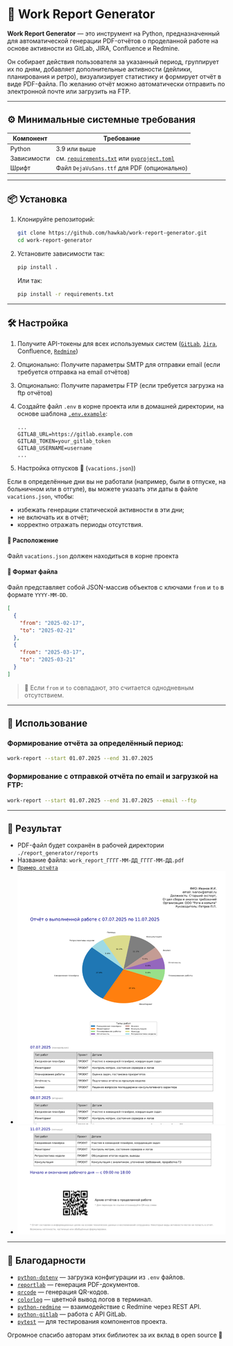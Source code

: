# 🧾 Work Report Generator

**Work Report Generator** — это инструмент на Python, предназначенный для автоматической генерации PDF-отчётов о проделанной работе на основе активности из GitLab, JIRA, Confluence и Redmine.

Он собирает действия пользователя за указанный период, группирует их по дням, добавляет дополнительные активности (дейлики, планирования и ретро), визуализирует статистику и формирует отчёт в виде PDF-файла. По желанию отчёт можно автоматически отправить по электронной почте или загрузить на FTP.

---

## ⚙️ Минимальные системные требования

| Компонент         | Требование                            |
|------------------|----------------------------------------|
| Python           | 3.9 или выше                           |
| Зависимости      | см. [`requirements.txt`](/requirements.txt) или [`pyproject.toml`](/pyproject.toml) |
| Шрифт            | Файл `DejaVuSans.ttf` для PDF (опционально) |

---

## 📦 Установка

1. Клонируйте репозиторий:
   ```bash
   git clone https://github.com/hawkab/work-report-generator.git
   cd work-report-generator
   ```

2. Установите зависимости так:
   ```bash
   pip install .
   ```

   Или так:
   ```bash
   pip install -r requirements.txt
   ```

---

## 🛠 Настройка

1. Получите API-токены для всех используемых систем ([`GitLab`](https://specialistoff.net/question/773), [`Jira`](https://support.atlassian.com/atlassian-account/docs/manage-api-tokens-for-your-atlassian-account/), Confluence, [`Redmine`](https://www.redmine.org/boards/2/topics/53956/))

2. Опционально: Получите параметры SMTP для отправки email (если требуется отправка на email отчётов)

3. Опционально: Получите параметры FTP (если требуется загрузка на ftp отчётов)

4. Создайте файл `.env` в корне проекта или в домашней директории, на основе шаблона [`.env.example`](/.env.example):

   ```dotenv
   ...
   GITLAB_URL=https://gitlab.example.com
   GITLAB_TOKEN=your_gitlab_token
   GITLAB_USERNAME=username
   ...
   ```
5. Настройка отпусков 📆 (`vacations.json`))

Если в определённые дни вы не работали (например, были в отпуске, на больничном или в отгуле), вы можете указать эти даты в файле `vacations.json`, чтобы:

- избежать генерации статической активности в эти дни;
- не включать их в отчёт;
- корректно отражать периоды отсутствия.

#### 📁 Расположение

Файл `vacations.json` должен находиться в корне проекта

#### 🧾 Формат файла

Файл представляет собой JSON-массив объектов с ключами `from` и `to` в формате `YYYY-MM-DD`.

```json
[
  {
    "from": "2025-02-17",
    "to": "2025-02-21"
  },
  {
    "from": "2025-03-17",
    "to": "2025-03-21"
  }
]
```

> 🔄 Если `from` и `to` совпадают, это считается однодневным отсутствием.

---

## 🚀 Использование

### Формирование отчёта за определённый период:

```bash
work-report --start 01.07.2025 --end 31.07.2025
```

### Формирование с отправкой отчёта по email и загрузкой на FTP:

```bash
work-report --start 01.07.2025 --end 31.07.2025 --email --ftp
```

---

## 📁 Результат

- PDF-файл будет сохранён в рабочей директории `./report_generator/reports`
- Название файла: `work_report_ГГГГ-ММ-ДД_ГГГГ-ММ-ДД.pdf`
- [`Пример отчёта`](/report_generator/report_example/work_report_2025-07-07_2025-07-11.pdf)
- ![img.png](report_generator/report_example/report_example_start.png)
- ![img.png](report_generator/report_example/report_example_end.png)
---

## 🤝 Благодарности

- [`python-dotenv`](https://github.com/theskumar/python-dotenv) — загрузка конфигурации из `.env` файлов.
- [`reportlab`](https://pypi.org/project/reportlab/) — генерация PDF-документов.
- [`qrcode`](https://pypi.org/project/qrcode/) — генерация QR-кодов.
- [`colorlog`](https://github.com/borntyping/python-colorlog) — цветной вывод логов в терминал.
- [`python-redmine`](https://github.com/maxtepkeev/python-redmine) — взаимодействие с Redmine через REST API.
- [`python-gitlab`](https://github.com/python-gitlab/python-gitlab) — работа с API GitLab.
- [`pytest`](https://docs.pytest.org/) — для тестирования компонентов проекта.

Огромное спасибо авторам этих библиотек за их вклад в open source 💚
